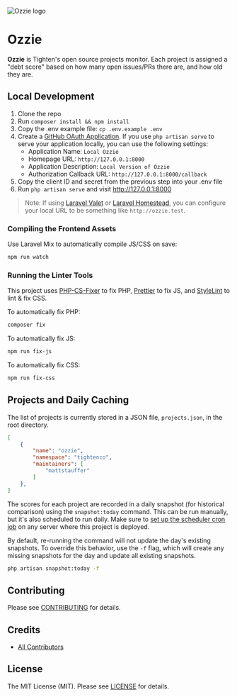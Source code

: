 ![Ozzie logo](https://raw.githubusercontent.com/tighten/ozzie/main/ozzie-banner.png)

# Ozzie

**Ozzie** is Tighten's open source projects monitor. Each project is assigned a "debt score" based on how many open issues/PRs there are, and how old they are.

## Local Development

1. Clone the repo
2. Run `composer install && npm install`
3. Copy the .env example file: `cp .env.example .env`
4. Create a [GitHub OAuth Application](https://github.com/settings/developers). If you use `php artisan serve` to serve your application locally, you can use the following settings:
    - Application Name: `Local Ozzie`
    - Homepage URL: `http://127.0.0.1:8000`
    - Application Description: `Local Version of Ozzie`
    - Authorization Callback URL: `http://127.0.0.1:8000/callback`
5. Copy the client ID and secret from the previous step into your .env file
6. Run `php artisan serve` and visit http://127.0.0.1:8000

> Note: If using [Laravel Valet](https://laravel.com/docs/master/valet) or [Laravel Homestead](https://laravel.com/docs/master/homestead), you can configure your local URL to be something like `http://ozzie.test`.

### Compiling the Frontend Assets

Use Laravel Mix to automatically compile JS/CSS on save:

```bash
npm run watch
```

### Running the Linter Tools

This project uses [PHP-CS-Fixer](https://github.com/FriendsOfPHP/PHP-CS-Fixer) to fix PHP, [Prettier](https://prettier.io/) to fix JS, and [StyleLint](https://stylelint.io/) to lint & fix CSS.

To automatically fix PHP:

```bash
composer fix
```

To automatically fix JS:

```bash
npm run fix-js
```

To automatically fix CSS:

```bash
npm run fix-css
```

## Projects and Daily Caching

The list of projects is currently stored in a JSON file, `projects.json`, in the root directory.

```json
[
    {
        "name": "ozzie",
        "namespace": "tightenco",
        "maintainers": [
            "mattstauffer"
        ]
    },
]
```

The scores for each project are recorded in a daily snapshot (for historical comparison) using the `snapshot:today` command. This can be run manually, but it's also scheduled to run daily. Make sure to [set up the scheduler cron job](https://laravel.com/docs/scheduling) on any server where this project is deployed.

By default, re-running the command will not update the day's existing snapshots. To override this behavior, use the `-f` flag, which will create any missing snapshots for the day and update all existing snapshots.

```bash
php artisan snapshot:today -f
```

## Contributing

Please see [CONTRIBUTING](CONTRIBUTING.md) for details.

## Credits

-   [All Contributors](https://github.com/tighten/ozzie/graphs/contributors)

## License

The MIT License (MIT). Please see [LICENSE](LICENSE.md) for details.
